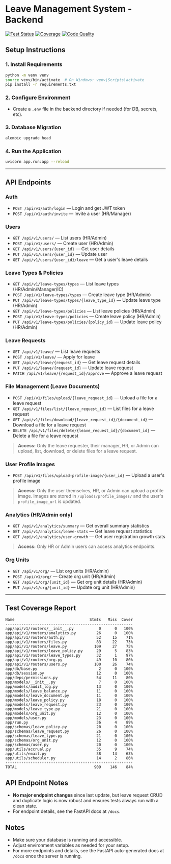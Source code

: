 # Leave Management System - Backend

[![Test Status](https://github.com/AbrahamCognativ/leavemng/actions/workflows/python-app.yml/badge.svg)](https://github.com/AbrahamCognativ/leavemng/actions)
[![Coverage](https://img.shields.io/badge/coverage-84%25-brightgreen.svg)](https://github.com/AbrahamCognativ/leavemng)
[![Code Quality](https://img.shields.io/badge/code%20quality-A-brightgreen.svg)](https://github.com/AbrahamCognativ/leavemng)


## Setup Instructions

### 1. Install Requirements
```bash
python -m venv venv
source venv/bin/activate  # On Windows: venv\Scripts\activate
pip install -r requirements.txt
```

### 2. Configure Environment
- Create a `.env` file in the backend directory if needed (for DB, secrets, etc).

### 3. Database Migration
```bash
alembic upgrade head
```

### 4. Run the Application
```bash
uvicorn app.run:app --reload
```

---

## API Endpoints

### Auth
- `POST /api/v1/auth/login` — Login and get JWT token
- `POST /api/v1/auth/invite` — Invite a user (HR/Manager)

### Users
- `GET /api/v1/users/` — List users (HR/Admin)
- `POST /api/v1/users/` — Create user (HR/Admin)
- `GET /api/v1/users/{user_id}` — Get user details
- `PUT /api/v1/users/{user_id}` — Update user
- `GET /api/v1/users/{user_id}/leave` — Get a user's leave details

### Leave Types & Policies
- `GET /api/v1/leave-types/types` — List leave types (HR/Admin/Manager/IC)
- `POST /api/v1/leave-types/types` — Create leave type (HR/Admin)
- `PUT /api/v1/leave-types/types/{leave_type_id}` — Update leave type (HR/Admin)
- `GET /api/v1/leave-types/policies` — List leave policies (HR/Admin)
- `POST /api/v1/leave-types/policies` — Create leave policy (HR/Admin)
- `PUT /api/v1/leave-types/policies/{policy_id}` — Update leave policy (HR/Admin)

### Leave Requests
- `GET /api/v1/leave/` — List leave requests
- `POST /api/v1/leave/` — Apply for leave
- `GET /api/v1/leave/{request_id}` — Get leave request details
- `PUT /api/v1/leave/{request_id}` — Update leave request
- `PATCH /api/v1/leave/{request_id}/approve` — Approve a leave request

### File Management (Leave Documents)
- `POST /api/v1/files/upload/{leave_request_id}` — Upload a file for a leave request
- `GET /api/v1/files/list/{leave_request_id}` — List files for a leave request
- `GET /api/v1/files/download/{leave_request_id}/{document_id}` — Download a file for a leave request
- `DELETE /api/v1/files/delete/{leave_request_id}/{document_id}` — Delete a file for a leave request

> **Access:** Only the leave requester, their manager, HR, or Admin can upload, list, download, or delete files for a leave request.

### User Profile Images
- `POST /api/v1/files/upload-profile-image/{user_id}` — Upload a user's profile image

> **Access:** Only the user themselves, HR, or Admin can upload a profile image. Images are stored in `/uploads/profile_images/` and the user's `profile_image_url` is updated.

### Analytics (HR/Admin only)
- `GET /api/v1/analytics/summary` — Get overall summary statistics
- `GET /api/v1/analytics/leave-stats` — Get leave request statistics
- `GET /api/v1/analytics/user-growth` — Get user registration growth stats

> **Access:** Only HR or Admin users can access analytics endpoints.

### Org Units
- `GET /api/v1/org/` — List org units (HR/Admin)
- `POST /api/v1/org/` — Create org unit (HR/Admin)
- `GET /api/v1/org/{unit_id}` — Get org unit details (HR/Admin)
- `PUT /api/v1/org/{unit_id}` — Update org unit (HR/Admin)

---

## Test Coverage Report

```
Name                                 Stmts   Miss  Cover
--------------------------------------------------------
app/api/v1/routers/__init__.py           0      0   100%
app/api/v1/routers/analytics.py         26      0   100%
app/api/v1/routers/auth.py              52     15    71%
app/api/v1/routers/files.py             83     22    73%
app/api/v1/routers/leave.py            109     27    75%
app/api/v1/routers/leave_policy.py      29      5    83%
app/api/v1/routers/leave_types.py       32      1    97%
app/api/v1/routers/org.py               49     10    80%
app/api/v1/routers/users.py            100     26    74%
app/db/base.py                           2      0   100%
app/db/session.py                       12      0   100%
app/deps/permissions.py                 54     11    80%
app/models/__init__.py                   7      0   100%
app/models/audit_log.py                 13      0   100%
app/models/leave_balance.py             11      0   100%
app/models/leave_document.py            11      0   100%
app/models/leave_policy.py              18      0   100%
app/models/leave_request.py             23      0   100%
app/models/leave_type.py                21      0   100%
app/models/org_unit.py                  12      0   100%
app/models/user.py                      23      0   100%
app/run.py                              36      4    89%
app/schemas/leave_policy.py             20      0   100%
app/schemas/leave_request.py            26      0   100%
app/schemas/leave_type.py               21      0   100%
app/schemas/org_unit.py                 12      0   100%
app/schemas/user.py                     20      0   100%
app/utils/accrual.py                    35      9    74%
app/utils/email.py                      38     14    63%
app/utils/scheduler.py                  14      2    86%
--------------------------------------------------------
TOTAL                                  909    146    84%
```

## API Endpoint Notes
- **No major endpoint changes** since last update, but leave request CRUD and duplicate logic is now robust and ensures tests always run with a clean state.
- For endpoint details, see the FastAPI docs at `/docs`.

## Notes
- Make sure your database is running and accessible.
- Adjust environment variables as needed for your setup.
- For more endpoints and details, see the FastAPI auto-generated docs at `/docs` once the server is running.
